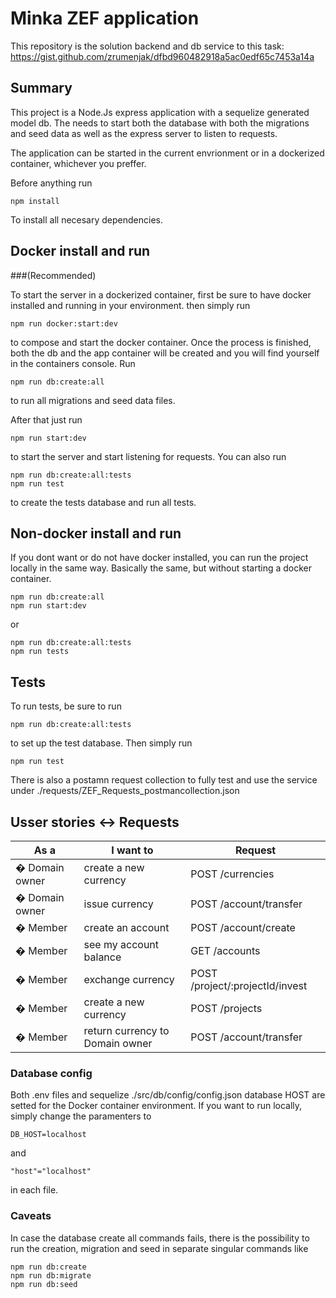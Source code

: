 # Minka ZEF application

This repository is the solution backend and db service to this task:
https://gist.github.com/zrumenjak/dfbd960482918a5ac0edf65c7453a14a

## Summary

This project is a Node.Js express application with a sequelize generated model db. The needs to start both the database with both the migrations and seed data as well as the express server to listen to requests.

The application can be started in the current envrionment or in a dockerized container, whichever you preffer.

Before anything run
```
npm install
```
To install all necesary dependencies.


## Docker install and run
###(Recommended)

To start the server in a dockerized container, first be sure to have docker installed and running in your environment.
then simply run
```
npm run docker:start:dev
```
to compose and start the docker container.
Once the process is finished, both the db and the app container will be created and you will find yourself in the containers console. Run 
```
npm run db:create:all
```
to run all migrations and seed data files.

After that just run
```
npm run start:dev
```
to start the server and start listening for requests.
You can also run 
```
npm run db:create:all:tests
npm run test
```
to create the tests database and run all tests.

## Non-docker install and run

If you dont want or do not have docker installed, you can run the project locally in the same way.
Basically the same, but without starting a docker container.
```
npm run db:create:all
npm run start:dev
```
or
```
npm run db:create:all:tests
npm run tests
```

## Tests

To run tests, be sure to run
```
npm run db:create:all:tests
```
to set up the test database. Then simply run
```
npm run test
```

There is also a postamn request collection to fully test and use the service under
./requests/ZEF_Requests_postmancollection.json

## Usser stories <-> Requests
| As a             | I want to                            | Request                                       |
| -----------------| ------------------------------------ | --------------------------------------------- |
| � Domain owner   | create a new  currency	              | POST /currencies                              |
| � Domain owner   | issue currency	                      | POST /account/transfer                        |
| � Member         | create an account                    | POST /account/create                          |
| � Member         | see my account balance               | GET /accounts                                 |
| � Member         | exchange currency                    | POST /project/:projectId/invest               |
| � Member         | create a new currency                | POST /projects                                |
| � Member         | return currency to Domain owner      | POST /account/transfer
### Database config
Both .env files and sequelize ./src/db/config/config.json database HOST are setted for the Docker container environment.
If you want to run locally, simply change the paramenters to
```
DB_HOST=localhost
```
and 
```
"host"="localhost"
```
in each file. 
### Caveats

In case the database create all commands fails, there is the possibility to run the creation, migration and seed in separate singular commands like
```
npm run db:create
npm run db:migrate
npm run db:seed
```
